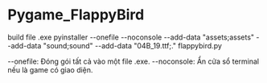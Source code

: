 # Pygame_FlappyBird
build file .exe
pyinstaller --onefile --noconsole --add-data "assets;assets" --add-data "sound;sound" --add-data "04B_19.ttf;." flappybird.py

--onefile: Đóng gói tất cả vào một file .exe.
--noconsole: Ẩn cửa sổ terminal nếu là game có giao diện.